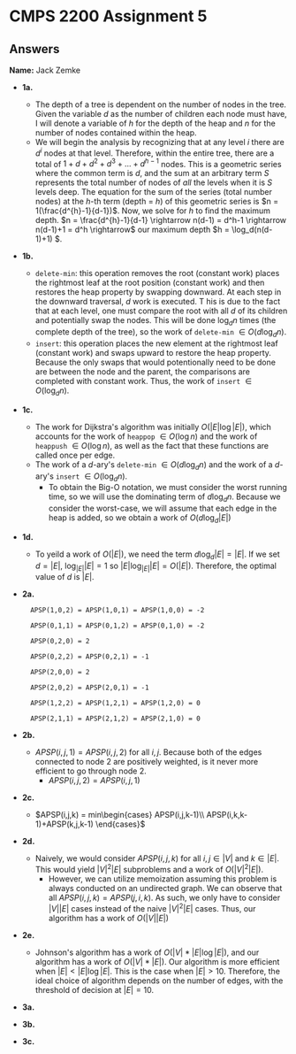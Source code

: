 # CMPS 2200 Assignment 5
## Answers

**Name:** Jack Zemke






- **1a.**
    - The depth of a tree is dependent on the number of nodes in the tree. Given the variable $d$ as the number of children each node must have, I will denote a variable of $h$ for the depth of the heap and $n$ for the number of nodes contained within the heap. 
    - We will begin the analysis by recognizing that at any level $i$ there are $d^i$ nodes at that level. Therefore, within the entire tree, there are a total of $1+d+d^2+d^3+...+d^{h-1}$ nodes. This is a geometric series where the common term is $d$, and the sum at an arbitrary term $S$ represents the total number of nodes of *all* the levels when it is $S$ levels deep. The equation for the sum of the series (total number nodes) at the $h$-th term (depth = $h$) of this geometric series is $n = 1(\frac{d^{h}-1}{d-1})$. Now, we solve for $h$ to find the maximum depth. $n = \frac{d^{h}-1}{d-1} \rightarrow n(d-1) = d^h-1 \rightarrow n(d-1)+1 = d^h \rightarrow$ our maximum depth $h = \log_d(n(d-1)+1) $. 


- **1b.**

    - `delete-min`: this operation removes the root (constant work) places the rightmost 
    leaf at the root position (constant work) and then restores the heap property by 
    swapping downward. At each step in the downward traversal, $d$ work is executed. T
    his is due to the fact that at each level, one must compare the root with all $d$ 
    of its children and potentially swap the nodes. This will be done $\log_d n$ times 
    (the complete depth of the tree), so the work of `delete-min` $\in O(d \log_d n)$.
    - `insert`: this operation places the new element at the rightmost leaf (constant work) 
    and swaps upward to restore the heap property. Because the only swaps that would 
    potentionally need to be done are between the node and the parent, the comparisons
    are completed with constant work. Thus, the work of `insert` $\in O(\log_d n)$.


- **1c.**

    - The work for Dijkstra's algorithm was initially $O(|E| \log |E|)$, which accounts for the work of `heappop` $\in O(\log n)$ and the work of `heappush` $\in O(\log n)$, as well as the fact that these functions are called once per edge. 
    - The work of a $d$-ary's `delete-min` $\in O(d \log_d n)$ and the work of a $d$-ary's `insert` $\in O(\log_d n)$. 
        - To obtain the Big-O notation, we must consider the worst running time, so we will use the dominating term of $d\log_dn$. Because we consider the worst-case, we will assume that each edge in the heap is added, so we obtain a work of $O(d \log_d |E|)$
    

- **1d.**

    - To yeild a work of $O(|E|)$, we need the term $d \log_d |E| = |E|$. If we set $d = |E|$, $\log_{|E|}|E| = 1$ so $|E|\log_{|E|}|E| = O(|E|)$. Therefore, the optimal value of $d$ is $|E|$.

- **2a.**

        APSP(1,0,2) = APSP(1,0,1) = APSP(1,0,0) = -2

        APSP(0,1,1) = APSP(0,1,2) = APSP(0,1,0) = -2

        APSP(0,2,0) = 2

        APSP(0,2,2) = APSP(0,2,1) = -1

        APSP(2,0,0) = 2

        APSP(2,0,2) = APSP(2,0,1) = -1

        APSP(1,2,2) = APSP(1,2,1) = APSP(1,2,0) = 0

        APSP(2,1,1) = APSP(2,1,2) = APSP(2,1,0) = 0


- **2b.**
    - $APSP(i, j, 1) = APSP(i, j, 2)$ for all $i,j$. Because both of the edges connected to node $2$ are positively weighted, is it never more efficient to go through node $2$. 
        - $APSP(i, j, 2) = APSP(i, j, 1)$

- **2c.**
    -   $APSP(i,j,k) = min\begin{cases} APSP(i,j,k-1)\\ APSP(i,k,k-1)+APSP(k,j,k-1) \end{cases}$

- **2d.**
    - Naively, we would consider $APSP(i,j,k)$ for all $i,j \in |V|$ and $k \in |E|$. This would yield $|V|^2|E|$ subproblems and a work of $O(|V|^2|E|).$
        - However, we can utilize memoization assuming this problem is always conducted on an undirected graph. We can observe that all $APSP(i,j,k) = APSP(j,i,k)$. As such, we only have to consider $|V||E|$ cases instead of the naive $|V|^2|E|$ cases. Thus, our algorithm has a work of $O(|V||E|)$

- **2e.**
    - Johnson's algorithm has a work of $O(|V|*|E|\log|E|)$, and our algorithm has a work of $O(|V|*|E|)$. Our algorithm is more efficient when $|E| \lt |E|\log|E|$. This is the case when $|E| \gt 10$. Therefore, the ideal choice of algorithm depends on the number of edges, with the threshold of decision at $|E| = 10$. 



- **3a.**


- **3b.**


- **3c.**
